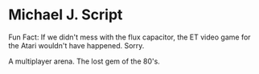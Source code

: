 Michael J. Script
===================

Fun Fact: If we didn't mess with the flux capacitor, the ET video game for the Atari wouldn't have happened. Sorry.

A multiplayer arena. The lost gem of the 80's.
